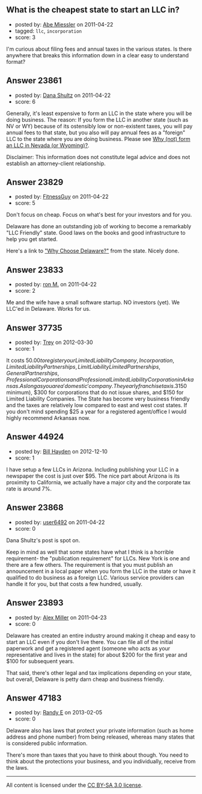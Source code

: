 ## What is the cheapest state to start an LLC in?

- posted by: [Abe Miessler](https://stackexchange.com/users/-1/4318-abe-miessler) on 2011-04-22
- tagged: `llc`, `incorporation`
- score: 3

I'm curious about filing fees and annual taxes in the various states.  Is there anywhere that breaks this information down in a clear easy to understand format?


## Answer 23861

- posted by: [Dana Shultz](https://stackexchange.com/users/-1/1841-dana-shultz) on 2011-04-22
- score: 6

<p>Generally, it's least expensive to form an LLC in the state where you will be doing business. The reason: If you form the LLC in another state (such as NV or WY) because of its ostensibly low or non-existent taxes, you will pay annual fees to that state, but you also will pay annual fees as a "foreign" LLC to the state where you are doing business. Please see <a href="http://dana.sh/a06pUQ">Why (not) form an LLC in Nevada (or Wyoming)?</a>.</p>

<p>Disclaimer: This information does not constitute legal advice and does not establish an attorney-client relationship.</p>



## Answer 23829

- posted by: [FitnessGuy](https://stackexchange.com/users/-1/9316-fitnessguy) on 2011-04-22
- score: 5

<p>Don't focus on cheap. Focus on what's best for your investors and for you. </p>

<p>Delaware has done an outstanding job of working to become a remarkably "LLC Friendly" state. Good laws on the books and good infrastructure to help you get started. </p>

<p>Here's a link to <a href="http://corp.delaware.gov/whycorporations_web.pdf">"Why Choose Delaware?"</a> from the state. Nicely done. </p>



## Answer 23833

- posted by: [ron M.](https://stackexchange.com/users/-1/2122-ron-m) on 2011-04-22
- score: 2

Me and the wife have a small software startup. NO investors (yet). We LLC'ed in Delaware. Works for us.


## Answer 37735

- posted by: [Trey](https://stackexchange.com/users/-1/17254-trey) on 2012-03-30
- score: 1

It costs $50.00 to register your Limited Liability Company, Incorporation, Limited Liability Partnerships, Limit Liability Limited Partnerships, General Partnerships, Professional Corporations and Professional Limited Liability Corporation in Arkansas. As long as you are a 'domestic' company. The yearly franchise tax is .3% of outstanding shares if a Corporation ($150 minimum), $300 for corporations that do not issue shares, and $150 for Limited Liability Companies. The State has become very business friendly and the taxes are relatively low compared to east and west cost states. If you don't mind spending $25 a year for a registered agent/office I would highly recommend Arkansas now.


## Answer 44924

- posted by: [Bill Hayden](https://stackexchange.com/users/-1/22016-bill-hayden) on 2012-12-10
- score: 1

I have setup a few LLCs in Arizona. Including publishing your LLC in a newspaper the cost is just over $95. The nice part about Arizona is its proximity to California, we actually have a major city and the corporate tax rate is around 7%.


## Answer 23868

- posted by: [user6492](https://stackexchange.com/users/-1/6492-user6492) on 2011-04-22
- score: 0

Dana Shultz's post is spot on.

Keep in mind as well that some states have what I think is a horrible requirement- the "publication requirement" for LLCs.  New York is one and there are a few others.  The requirement is that you must publish an announcement in a local paper when you form the LLC in the state or have it qualified to do business as a foreign LLC.  Various service providers can handle it for you, but that costs a few hundred, usually.


## Answer 23893

- posted by: [Alex Miller](https://stackexchange.com/users/-1/8839-alex-miller) on 2011-04-23
- score: 0

Delaware has created an entire industry around making it cheap and easy to start an LLC even if you don't live there.  You can file all of the initial paperwork and get a registered agent (someone who acts as your representative and lives in the state) for about $200 for the first year and $100 for subsequent years.

That said, there's other legal and tax implications depending on your state, but overall, Delaware is petty darn cheap and business friendly.


## Answer 47183

- posted by: [Randy E](https://stackexchange.com/users/-1/19553-randy-e) on 2013-02-05
- score: 0

Delaware also has laws that protect your private information (such as home address and phone number) from being released, whereas many states that is considered public information.

There's more than taxes that you have to think about though. You need to think about the protections your business, and you individually, receive from the laws.



---

All content is licensed under the [CC BY-SA 3.0 license](https://creativecommons.org/licenses/by-sa/3.0/).
